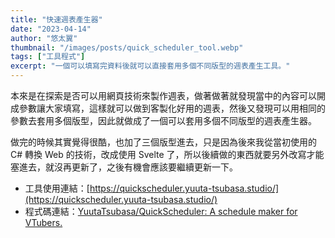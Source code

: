 ```yaml
---
title: "快速週表產生器"
date: "2023-04-14"
author: "悠太翼"
thumbnail: "/images/posts/quick_scheduler_tool.webp"
tags: ["工具程式"]
excerpt: "一個可以填寫完資料後就可以直接套用多個不同版型的週表產生工具。"
---
```

本來是在探索是否可以用網頁技術來製作週表，做著做著就發現當中的內容可以開成參數讓大家填寫，這樣就可以做到客製化好用的週表，然後又發現可以用相同的參數去套用多個版型，因此就做成了一個可以套用多個不同版型的週表產生器。

做完的時候其實覺得很酷，也加了三個版型進去，只是因為後來我從當初使用的 C# 轉換 Web 的技術，改成使用 Svelte 了，所以後續做的東西就要另外改寫才能塞進去，就沒再更新了，之後有機會應該要繼續更新一下。

- 工具使用連結：[https://quickscheduler.yuuta-tsubasa.studio/](https://quickscheduler.yuuta-tsubasa.studio/)
- 程式碼連結：[YuutaTsubasa/QuickScheduler: A schedule maker for VTubers.](https://github.com/yuutatsubasa/quickscheduler)
